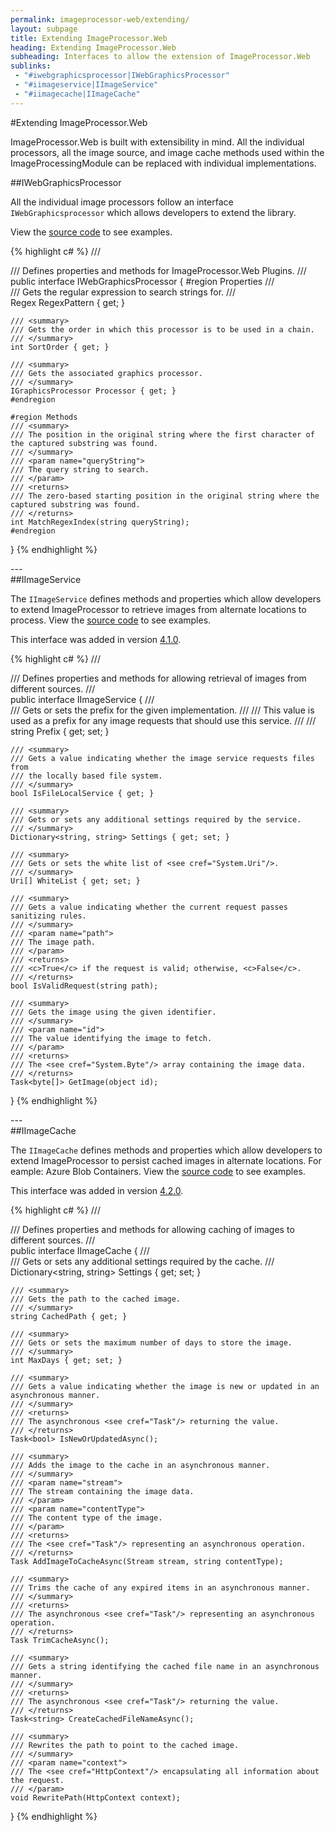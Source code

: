 ```yaml
---
permalink: imageprocessor-web/extending/
layout: subpage
title: Extending ImageProcessor.Web
heading: Extending ImageProcessor.Web
subheading: Interfaces to allow the extension of ImageProcessor.Web
sublinks:
 - "#iwebgraphicsprocessor|IWebGraphicsProcessor"
 - "#iimageservice|IImageService"
 - "#iimagecache|IImageCache"
---
```


#Extending ImageProcessor.Web

ImageProcessor.Web is built with extensibility in mind. All the individual processors, all the image source, and image cache methods
used within the ImageProcessingModule can be replaced with individual implementations. 

<div id="iwebgraphicsprocessor">
##IWebGraphicsProcessor

All the individual image processors follow an interface `IWebGraphicsprocessor` which allows developers to extend the library.

View the [source code](https://github.com/JimBobSquarePants/ImageProcessor/tree/master/src/ImageProcessor.Web/Processors) to see examples.


{% highlight c# %}
/// <summary>
/// Defines properties and methods for ImageProcessor.Web Plugins.
/// </summary>
public interface IWebGraphicsProcessor
{
    #region Properties
    /// <summary>
    /// Gets the regular expression to search strings for.
    /// </summary>
    Regex RegexPattern { get; }

    /// <summary>
    /// Gets the order in which this processor is to be used in a chain.
    /// </summary>
    int SortOrder { get; }

    /// <summary>
    /// Gets the associated graphics processor.
    /// </summary>
    IGraphicsProcessor Processor { get; }
    #endregion

    #region Methods
    /// <summary>
    /// The position in the original string where the first character of the captured substring was found.
    /// </summary>
    /// <param name="queryString">
    /// The query string to search.
    /// </param>
    /// <returns>
    /// The zero-based starting position in the original string where the captured substring was found.
    /// </returns>
    int MatchRegexIndex(string queryString);
    #endregion
}
{% endhighlight %}
</div>
---
<div id="iimageservice">
##IImageService

The `IImageService` defines methods and properties which allow developers to extend ImageProcessor to retrieve
images from alternate locations to process.
View the [source code](https://github.com/JimBobSquarePants/ImageProcessor/tree/master/src/ImageProcessor.Web/Services/) to see examples.

<div class ="alert" role="alert">

This interface was added in version [4.1.0](https://www.nuget.org/packages/ImageProcessor.Web/4.1.0).

</div>

{% highlight c# %}
/// <summary>
///  Defines properties and methods for allowing retrieval of images from different sources.
/// </summary>
public interface IImageService
{
    /// <summary>
    /// Gets or sets the prefix for the given implementation.
    /// <remarks>
    /// This value is used as a prefix for any image requests that should use this service.
    /// </remarks>
    /// </summary>
    string Prefix { get; set; }

    /// <summary>
    /// Gets a value indicating whether the image service requests files from
    /// the locally based file system.
    /// </summary>
    bool IsFileLocalService { get; }

    /// <summary>
    /// Gets or sets any additional settings required by the service.
    /// </summary>
    Dictionary<string, string> Settings { get; set; }

    /// <summary>
    /// Gets or sets the white list of <see cref="System.Uri"/>. 
    /// </summary>
    Uri[] WhiteList { get; set; }

    /// <summary>
    /// Gets a value indicating whether the current request passes sanitizing rules.
    /// </summary>
    /// <param name="path">
    /// The image path.
    /// </param>
    /// <returns>
    /// <c>True</c> if the request is valid; otherwise, <c>False</c>.
    /// </returns>
    bool IsValidRequest(string path);

    /// <summary>
    /// Gets the image using the given identifier.
    /// </summary>
    /// <param name="id">
    /// The value identifying the image to fetch.
    /// </param>
    /// <returns>
    /// The <see cref="System.Byte"/> array containing the image data.
    /// </returns>
    Task<byte[]> GetImage(object id);
}
{% endhighlight %}
</div>
---
<div id="iimagecache">
##IImageCache

The `IImageCache` defines methods and properties which allow developers to extend ImageProcessor to persist
cached images in alternate locations. For eample: Azure Blob Containers.
View the [source code](https://github.com/JimBobSquarePants/ImageProcessor/tree/master/src/ImageProcessor.Web/Caching/) to see examples.

<div class ="alert" role="alert">

This interface was added in version [4.2.0](https://www.nuget.org/packages/ImageProcessor.Web/4.2.0).

</div>

{% highlight c# %}
/// <summary>
///  Defines properties and methods for allowing caching of images to different sources.
/// </summary>
public interface IImageCache
{
    /// <summary>
    /// Gets or sets any additional settings required by the cache.
    /// </summary>
    Dictionary<string, string> Settings { get; set; }

    /// <summary>
    /// Gets the path to the cached image.
    /// </summary>
    string CachedPath { get; }

    /// <summary>
    /// Gets or sets the maximum number of days to store the image.
    /// </summary>
    int MaxDays { get; set; }

    /// <summary>
    /// Gets a value indicating whether the image is new or updated in an asynchronous manner.
    /// </summary>
    /// <returns>
    /// The asynchronous <see cref="Task"/> returning the value.
    /// </returns>
    Task<bool> IsNewOrUpdatedAsync();

    /// <summary>
    /// Adds the image to the cache in an asynchronous manner.
    /// </summary>
    /// <param name="stream">
    /// The stream containing the image data.
    /// </param>
    /// <param name="contentType">
    /// The content type of the image.
    /// </param>
    /// <returns>
    /// The <see cref="Task"/> representing an asynchronous operation.
    /// </returns>
    Task AddImageToCacheAsync(Stream stream, string contentType);

    /// <summary>
    /// Trims the cache of any expired items in an asynchronous manner.
    /// </summary>
    /// <returns>
    /// The asynchronous <see cref="Task"/> representing an asynchronous operation.
    /// </returns>
    Task TrimCacheAsync();

    /// <summary>
    /// Gets a string identifying the cached file name in an asynchronous manner.
    /// </summary>
    /// <returns>
    /// The asynchronous <see cref="Task"/> returning the value.
    /// </returns>
    Task<string> CreateCachedFileNameAsync();

    /// <summary>
    /// Rewrites the path to point to the cached image.
    /// </summary>
    /// <param name="context">
    /// The <see cref="HttpContext"/> encapsulating all information about the request.
    /// </param>
    void RewritePath(HttpContext context);
}
{% endhighlight %}
</div>